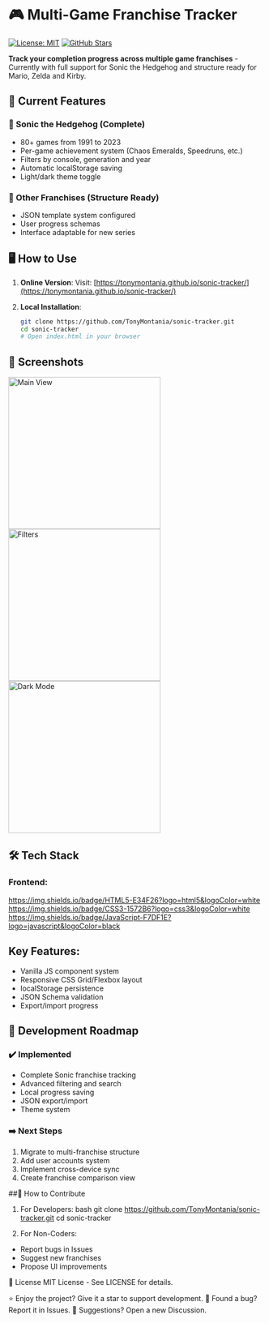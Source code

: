 # 🎮 Multi-Game Franchise Tracker 

[![License: MIT](https://img.shields.io/badge/License-MIT-blue.svg)](LICENSE)
[![GitHub Stars](https://img.shields.io/bithub/stars/TonyMontania/sonic-tracker?style=social)](https://github.com/TonyMontania/sonic-tracker/stargazers)

**Track your completion progress across multiple game franchises** - Currently with full support for Sonic the Hedgehog and structure ready for Mario, Zelda and Kirby.

## 🌟 Current Features

### 🦔 Sonic the Hedgehog (Complete)
- 80+ games from 1991 to 2023
- Per-game achievement system (Chaos Emeralds, Speedruns, etc.)
- Filters by console, generation and year
- Automatic localStorage saving
- Light/dark theme toggle

### 🚧 Other Franchises (Structure Ready)
- JSON template system configured
- User progress schemas
- Interface adaptable for new series

## 🖥️ How to Use

1. **Online Version**:
   Visit: [https://tonymontania.github.io/sonic-tracker/](https://tonymontania.github.io/sonic-tracker/)

2. **Local Installation**:
   ```bash
   git clone https://github.com/TonyMontania/sonic-tracker.git
   cd sonic-tracker
   # Open index.html in your browser

## 🎨 Screenshots
<img src="assets/github/screenshot1.png" width="300" alt="Main View"> <img src="assets/github/screenshot2.png" width="300" alt="Filters"> <img src="assets/github/screenshot3.png" width="300" alt="Dark Mode">

## 🛠️ Tech Stack
### Frontend:
https://img.shields.io/badge/HTML5-E34F26?logo=html5&logoColor=white
https://img.shields.io/badge/CSS3-1572B6?logo=css3&logoColor=white
https://img.shields.io/badge/JavaScript-F7DF1E?logo=javascript&logoColor=black

## Key Features:
- Vanilla JS component system
- Responsive CSS Grid/Flexbox layout
- localStorage persistence
- JSON Schema validation
- Export/import progress

## 📅 Development Roadmap

### ✔️ Implemented
- Complete Sonic franchise tracking
- Advanced filtering and search
- Local progress saving
- JSON export/import
- Theme system

### ➡️ Next Steps
1. Migrate to multi-franchise structure
2. Add user accounts system
3. Implement cross-device sync
4. Create franchise comparison view

##🤝 How to Contribute

1. For Developers:
bash
git clone https://github.com/TonyMontania/sonic-tracker.git
cd sonic-tracker

2. For Non-Coders:
- Report bugs in Issues
- Suggest new franchises
- Propose UI improvements

📜 License
MIT License - See LICENSE for details.

⭐ Enjoy the project? Give it a star to support development.
🐞 Found a bug? Report it in Issues.
💬 Suggestions? Open a new Discussion.
